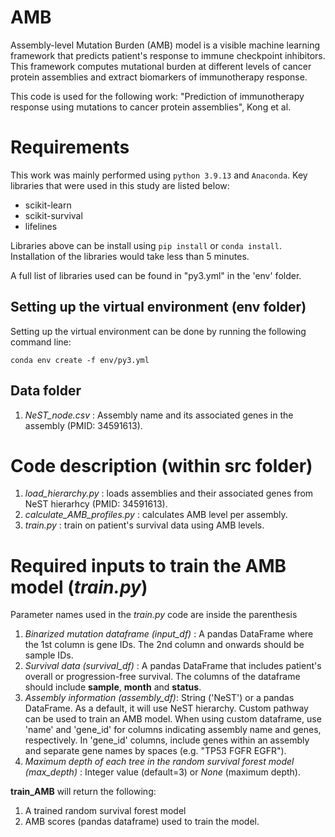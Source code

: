 # AMB
Assembly-level Mutation Burden (AMB) model is a visible machine learning framework that predicts patient's response to immune checkpoint inhibitors. This framework computes mutational burden at different levels of cancer protein assemblies and extract biomarkers of immunotherapy response.

This code is used for the following work:
"Prediction of immunotherapy response using mutations to cancer protein assemblies", Kong et al.



# Requirements
This work was mainly performed using `python 3.9.13` and `Anaconda`. Key libraries that were used in this study are listed below:

- scikit-learn
- scikit-survival
- lifelines

Libraries above can be install using `pip install` or `conda install`. Installation of the libraries would take less than 5 minutes.


A full list of libraries used can be found in "py3.yml" in the 'env' folder.


## Setting up the virtual environment (**env** folder)
Setting up the virtual environment can be done by running the following command line:

`conda env create -f env/py3.yml`


## Data folder
1. *NeST_node.csv* : Assembly name and its associated genes in the assembly (PMID: 34591613).


# Code description (within **src** folder)
1. *load_hierarchy.py* : loads assemblies and their associated genes from NeST hierarhcy (PMID: 34591613).
2. *calculate_AMB_profiles.py* : calculates AMB level per assembly. 
3. *train.py* : train on patient's survival data using AMB levels.



# Required inputs to train the AMB model (*train.py*)
Parameter names used in the *train.py* code are inside the parenthesis
1. *Binarized mutation dataframe (input_df)* : A pandas DataFrame where the 1st column is gene IDs. The 2nd column and onwards should be sample IDs.
2. *Survival data (survival_df)* : A pandas DataFrame that includes patient's overall or progression-free survival. The columns of the dataframe should include **sample**, **month** and **status**.  
3. *Assembly information (assembly_df)*: String ('NeST') or a pandas DataFrame. As a default, it will use NeST hierarchy. Custom pathway can be used to train an AMB model. When using custom dataframe, use 'name' and 'gene_id' for columns indicating assembly name and genes, respectively.
In 'gene_id' columns, include genes within an assembly and separate gene names by spaces (e.g. "TP53 FGFR EGFR").
4. *Maximum depth of each tree in the random survival forest model (max_depth)* : Integer value (default=3) or *None* (maximum depth). 


**train_AMB** will return the following:
1. A trained random survival forest model
2. AMB scores (pandas dataframe) used to train the model.

